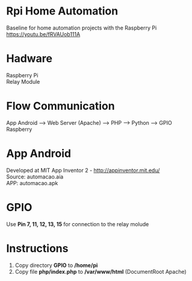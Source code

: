 # Rpi Home Automation
Baseline for home automation projects with the Raspberry Pi</br>
https://youtu.be/fRVAUob111A
# Hadware
Raspberry Pi</br>
Relay Module
# Flow Communication
App Android --> Web Server (Apache) --> PHP --> Python --> GPIO Raspberry
# App Android
Developed at MIT App Inventor 2 - http://appinventor.mit.edu/</br>
Source: automacao.aia </br>
APP: automacao.apk
# GPIO
Use <b>Pin 7, 11, 12, 13, 15</b> for connection to the relay molude</br>
# Instructions
1. Copy directory <b>GPIO</b> to <b>/home/pi</b></br>
2. Copy file <b>php/index.php</b> to <b>/var/www/html</b> (DocumentRoot Apache)
